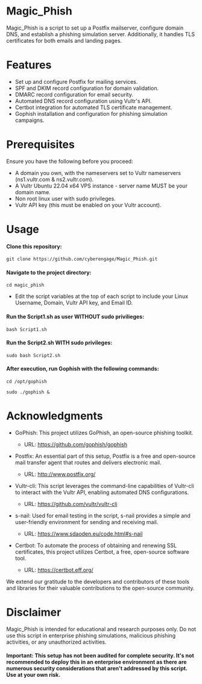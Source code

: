 # Magic_Phish

Magic_Phish is a script to set up a Postfix mailserver, configure domain DNS, and establish a phishing simulation server. Additionally, it handles TLS certificates for both emails and landing pages.

# Features
 - Set up and configure Postfix for mailing services.
 - SPF and DKIM record configuration for domain validation.
 - DMARC record configuration for email security.
 - Automated DNS record configuration using Vultr's API.
 - Certbot integration for automated TLS certificate management.
 - Gophish installation and configuration for phishing simulation campaigns.

# Prerequisites
Ensure you have the following before you proceed:

 - A domain you own, with the nameservers set to Vultr nameservers (ns1.vultr.com & ns2.vultr.com).
 - A Vultr Ubuntu 22.04 x64 VPS instance - server name MUST be your domain name.
 - Non root linux user with sudo privileges.
 - Vultr API key (this must be enabled on your Vultr account). 

# Usage
#### Clone this repository:
```
git clone https://github.com/cyberengage/Magic_Phish.git
```

#### Navigate to the project directory:
```
cd magic_phish
```
* Edit the script variables at the top of each script to include your Linux Username, Domain, Vultr API key, and Email ID.

#### Run the Script1.sh as user WITHOUT sudo privilieges:
```
bash Script1.sh
```

#### Run the Script2.sh WITH sudo privileges:
```
sudo bash Script2.sh
```
#### After execution, run Gophish with the following commands:
```
cd /opt/gophish

sudo ./gophish &
```

# Acknowledgments
 - GoPhish: This project utilizes GoPhish, an open-source phishing toolkit. 
   - URL: https://github.com/gophish/gophish

 - Postfix: An essential part of this setup, Postfix is a free and open-source mail transfer agent that routes and delivers electronic mail.  
   - URL: http://www.postfix.org/

 - Vultr-cli: This script leverages the command-line capabilities of Vultr-cli to interact with the Vultr API, enabling automated DNS configurations.
   - URL: https://github.com/vultr/vultr-cli

 - s-nail: Used for email testing in the script, s-nail provides a simple and user-friendly environment for sending and receiving mail. 
   - URL: https://www.sdaoden.eu/code.html#s-nail

 - Certbot: To automate the process of obtaining and renewing SSL certificates, this project utilizes Certbot, a free, open-source software tool.
   - URL: https://certbot.eff.org/

We extend our gratitude to the developers and contributors of these tools and libraries for their valuable contributions to the open-source community.

# Disclaimer
Magic_Phish is intended for educational and research purposes only. 
Do not use this script in enterprise phishing simulations, malicious phishing activities, or any unauthorized activities. 

#### Important: This setup has not been audited for complete security. It's not recommended to deploy this in an enterprise environment as there are numerous security considerations that aren't addressed by this script. Use at your own risk.
